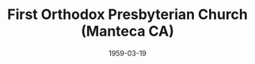 ---
date: &id001 1959-03-19
end_date: null
location:
  address: null
  city: Manteca
  state: CA
minister:
- end: 1963-01-01
  name: C. John Miller
  start: 1959-01-01
  type: Pastor
- end: 1972-01-01
  name: Gerald Latal
  start: 1963-01-01
  type: Pastor
ministers:
- C. John Miller
- Gerald Latal
name: First Orthodox Presbyterian Church
names:
- end: 1978-03-18
  name: First Orthodox Presbyterian Church
  start: 1959-03-19
- end: 1972-01-01
  name: Bethany Orthodox Presbyterian Church
  start: 1959-01-01
origination_date: *id001
raw_data: "AR Manteca\n\nFirst Orthodox Presbyterian Church  (March 19, 1959\u2013\
  March 18, 1978)\n(Bethany Orthodox Presbyterian Church, Stockton, California, 1959\u2013\
  1972)\nPastors: C. John Miller, 1959\u201363\nGerald Latal, 1963\u201372"
received_from: Bethany Orthodox Presbyterian Church
states:
- CA
status:
  active: false
  end_date: 1978-03-18
  reason: null
  received_from: null
  withdrawal_to: null
title: First Orthodox Presbyterian Church (Manteca CA)
year_established:
- 1959

---